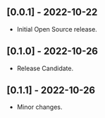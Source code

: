 ## [0.0.1] - 2022-10-22

* Initial Open Source release.

## [0.1.0] - 2022-10-26

* Release Candidate.

## [0.1.1] - 2022-10-26

* Minor changes.
